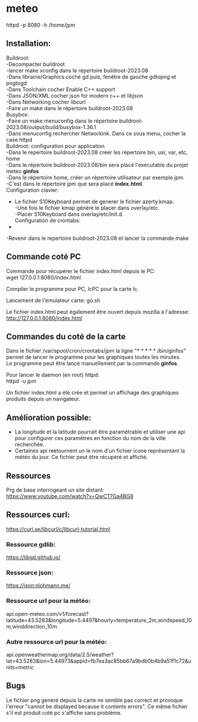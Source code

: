 # meteo  
  
httpd -p 8080 -h /home/jpm  

## Installation:  
Buildroot:  
-Decompacter buildroot  
-lancer make xconfig dans le répertoire buildroot-2023.08  
-Dans librairie/Graphics coché gd puis, fenêtre de gauche gdtopng et pngtogd  
-Dans Toolchain cocher Enable C++ support  
-Dans JSON/XML cocher json for modern c++ et libjson  
-Dans Networking cocher libcurl  
-Faire un make dans le répertoire buildroot-2023.08  
Busybox:  
-Faire un make menuconfig dans le répertoire buildroot-2023.08/output/build/busybox-1.36.1  
-Dans menuconfig rechercher Networkink. Dans ce sous menu, cocher la case httpd  
Buildroot: configuration pour application.  
-Dans le repertoire buildroot-2023.08 créer les répertoire bin, usr, var, etc, home  
-Dans le répertoire buildroot-2023.08/bin sera placé l'exécutable du projet meteo **ginfos**  
-Dans le répertoire home, créer un répertoire utilisateur par exemple jpm  
-C'est dans le répertoire jpm que sera placé **index.html**.  
Configuration clavier:  
- Le fichier S10Keyboard permet de generer le fichier azerty.kmap.  
-Une fois le fichier kmap généré le placer dans overlay/etc.  
-Placer S10Keyboard dans overlay/etc/init.d.  
Configuration de crontabs:  
- 
-Revenir dans le repertoire buildroot-2023.08 et lancer la commande make  


## Commande coté PC  
Commande pour récupérer le fichier index.html depuis le PC:  
wget 127.0.0.1:8080/index.html  
  
Compiler le programme pour PC, lcPC pour la carte lc.  
  
Lancement de l'émulateur carte: go.sh  
  
Le fichier index.html peut également être ouvert depuis mozilla à l'adresse:  
http://127.0.0.1:8080/index.html  
  
## Commandes du coté de la carte  
Dans le fichier /var/spool/cron/crontabs/jpm la ligne "* * * * * /bin/ginfos" permet de lancer le programme pour les graphiques toutes les minutes.  
Le programme peut être lancé manuellement par la commande **ginfos**.  
  
Pour lancer le daemon (en root) httpd:  
httpd -u jpm  
  
Un fichier index.html a été crée et permet un affichage des graphiques produits depuis un navigateur.  
  
## Amélioration possible:  
- La longitude et la latitude pourrait être paramétrable et utiliser une api pour configurer ces paramètres en fonction du nom de la ville recherchée.  
- Certaines api reetournent un le nom d'un fichier icone représentant la météo du jour. Ce fichier peut être récupéré et affiché.  
  
## Ressources  
Prg de base interrogeant un site distant:  
https://www.youtube.com/watch?v=QwCT7Ga4BG8  
  
## Ressources curl:  
https://curl.se/libcurl/c/libcurl-tutorial.html  

### Ressource gdlib:  
https://libgd.github.io/  
  
### Ressource json:
https://json.nlohmann.me/  
  
### Ressource url pour la météo:  
api.open-meteo.com/v1/forecast?latitude=43.5283&longitude=5.4497&hourly=temperature_2m,windspeed_10m,winddirection_10m  

### Autre ressource url pour la météo:  
api.openweathermap.org/data/2.5/weather?lat=43.5283&lon=5.44973&appid=fb7ea3ac85bb67a9bdb0b4b9a51f1c72&units=metric  
  
## Bugs  
Le fichier png generé depuis la carte ne semble pas correct et provoque l'erreur "cannot be displayed because it contents errors". Ce même fichier s'il est produit coté pc s'affiche sans problème.  

